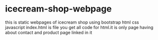 # icecream-shop-webpage
this is static webpages of icecream shop using bootstrap html css javascript 
index.html is file you get all code for html.it is only page having about contact and product page linked in it

